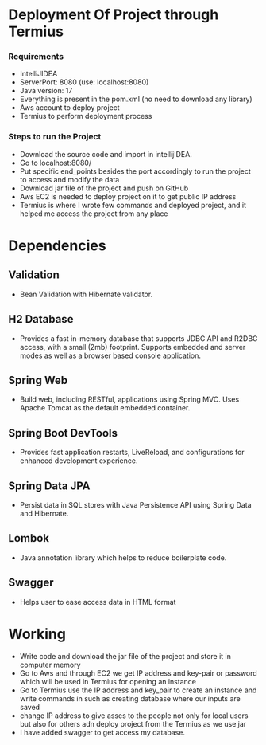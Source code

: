 # Deployment Of Project through Termius
### Requirements
* IntelliJIDEA
* ServerPort: 8080 (use: localhost:8080)
* Java version: 17
* Everything is present in the pom.xml (no need to download any library)
* Aws account to deploy project 
* Termius to perform deployment process
### Steps to run the Project
* Download the source code and import in intellijIDEA.
* Go to localhost:8080/
* Put specific end_points besides the port accordingly to run the project to access and modify the data
* Download jar file of the project and push on GitHub
* Aws EC2 is needed to deploy project on it to get public IP address
* Termius is where I wrote few commands and deployed project, and it helped me access the project from any place
# Dependencies
## Validation
* Bean Validation with Hibernate validator.
## H2 Database
* Provides a fast in-memory database that supports JDBC API and R2DBC access, with a small (2mb) footprint. Supports embedded and server modes as well as a browser based console application.
## Spring Web
* Build web, including RESTful, applications using Spring MVC. Uses Apache Tomcat as the default embedded container.
## Spring Boot DevTools
* Provides fast application restarts, LiveReload, and configurations for enhanced development experience.
## Spring Data JPA
* Persist data in SQL stores with Java Persistence API using Spring Data and Hibernate.
## Lombok
* Java annotation library which helps to reduce boilerplate code.
## Swagger
* Helps user to ease access data in HTML format

# Working
* Write code and download the jar file of the project and store it in computer memory
* Go to Aws and through EC2 we get IP address and key-pair or password which will be used in Termius for opening an instance
* Go to Termius use the IP address and key_pair to create an instance and write commands in such as creating database where our inputs are saved
* change IP address to give asses to the people not only for local users but also for others adn deploy project from the Termius as we use jar 
* I have added swagger to get access my database.